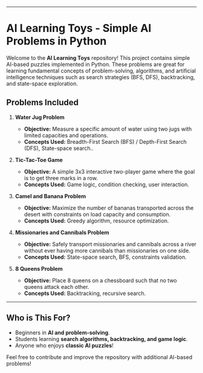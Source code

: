 
---

# **AI Learning Toys - Simple AI Problems in Python**

Welcome to the **AI Learning Toys** repository! This project contains simple AI-based puzzles implemented in Python. These problems are great for learning fundamental concepts of problem-solving, algorithms, and artificial intelligence techniques such as search strategies (BFS, DFS), backtracking, and state-space exploration.

## **Problems Included**

1. **Water Jug Problem**  
   - **Objective:** Measure a specific amount of water using two jugs with limited capacities and operations.  
   - **Concepts Used:** Breadth-First Search (BFS) / Depth-First Search (DFS), State-space search..

2. **Tic-Tac-Toe Game**  
   - **Objective:** A simple 3x3 interactive two-player game where the goal is to get three marks in a row.  
   - **Concepts Used:** Game logic, condition checking, user interaction.  

3. **Camel and Banana Problem**  
   - **Objective:** Maximize the number of bananas transported across the desert with constraints on load capacity and consumption.  
   - **Concepts Used:** Greedy algorithm, resource optimization.

4. **Missionaries and Cannibals Problem**  
   - **Objective:** Safely transport missionaries and cannibals across a river without ever having more cannibals than missionaries on one side.  
   - **Concepts Used:** State-space search, BFS, constraints validation.  

5. **8 Queens Problem**  
   - **Objective:** Place 8 queens on a chessboard such that no two queens attack each other.  
   - **Concepts Used:** Backtracking, recursive search.  

---

## **Who is This For?**
- Beginners in **AI and problem-solving**.
- Students learning **search algorithms, backtracking, and game logic**.
- Anyone who enjoys **classic AI puzzles**!

Feel free to contribute and improve the repository with additional AI-based problems!
